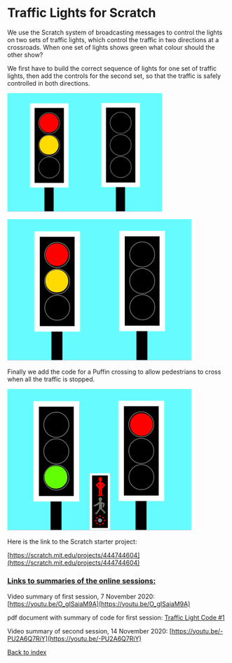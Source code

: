 # Traffic Lights for Scratch

We use the Scratch system of broadcasting messages to control the lights on two sets of traffic lights, which control the traffic in two directions at a crossroads. When one set of lights shows green what colour should the other show?

We first have to build the correct sequence of lights for one set of traffic lights, then add the controls for the second set, so that the traffic is safely controlled in both directions.

<img src="https://github.com/WokLibCodeClub/OnlineCodeclub/blob/master/traffic_lights.png" width=70% height=70%>

![alt text](traffic_lights.png "Traffic Lights starter")

Finally we add the code for a Puffin crossing to allow pedestrians to cross when all the traffic is stopped.

![alt text](traffic_lights2.png "Traffic Lights 2")

Here is the link to the Scratch starter project:

[https://scratch.mit.edu/projects/444744604](https://scratch.mit.edu/projects/444744604)

### <ins>Links to summaries of the online sessions:</ins>

Video summary of first session, 7 November 2020:  [https://youtu.be/O_gISaiaM9A](https://youtu.be/O_gISaiaM9A)

pdf document with summary of code for first session:  [Traffic Light Code #1](https://github.com/WokLibCodeClub/OnlineCodeclub/blob/master/CodeClub_Scratch_Traffic_Light_Code_%231.pdf)

Video summary of second session, 14 November 2020:  [https://youtu.be/-PU2A6Q7RiY](https://youtu.be/-PU2A6Q7RiY)

[Back to index](README.md)
